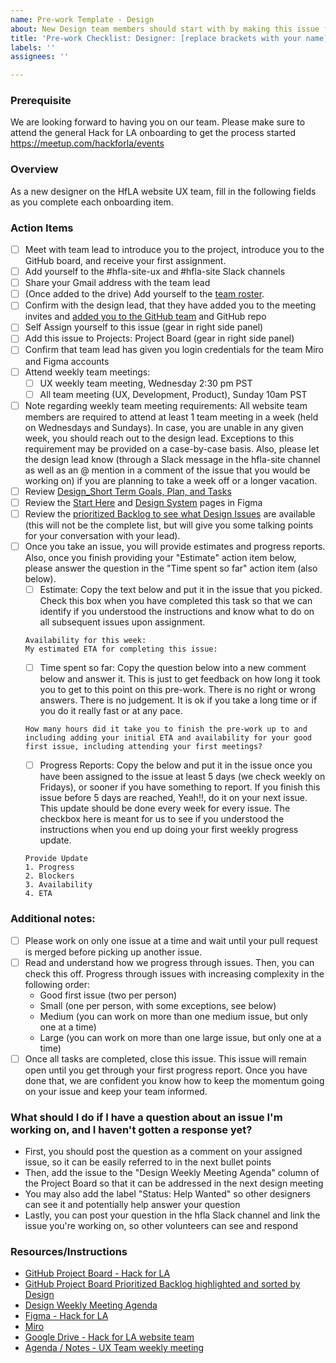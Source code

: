 ```yaml
---
name: Pre-work Template - Design
about: New Design team members should start with by making this issue for themselves.
title: 'Pre-work Checklist: Designer: [replace brackets with your name]'
labels: ''
assignees: ''

---
```


### Prerequisite
We are looking forward to having you on our team.  Please make sure to attend the general Hack for LA onboarding to get the process started https://meetup.com/hackforla/events

### Overview
As a new designer on the HfLA website UX team, fill in the following fields as you complete each onboarding item.

### Action Items
- [ ] Meet with team lead to introduce you to the project, introduce you to the GitHub board, and receive your first assignment.
- [ ] Add yourself to the #hfla-site-ux and #hfla-site Slack channels
- [ ] Share your Gmail address with the team lead
- [ ] (Once added to the drive) Add yourself to the [team roster](https://docs.google.com/spreadsheets/d/11u71eT-rZTKvVP8Yj_1rKxf2V45GCaFz4AXA7tS_asM/edit#gid=0). 
- [ ] Confirm with the design lead, that they have added you to the meeting invites and [added you to the GitHub team](https://github.com/orgs/hackforla/teams/website-write/members) and GitHub repo
- [ ] Self Assign yourself to this issue (gear in right side panel)
- [ ] Add this issue to Projects: Project Board (gear in right side panel)
- [ ] Confirm that team lead has given you login credentials for the team Miro and Figma accounts
- [ ] Attend weekly team meetings: 
   - [ ] UX weekly team meeting, Wednesday 2:30 pm PST
   - [ ] All team meeting (UX, Development, Product), Sunday 10am PST
 - [ ] Note regarding weekly team meeting requirements: All website team members are required to attend at least 1 team meeting in a week (held on Wednesdays and Sundays). In case, you are unable in any given week, you should reach out to the design lead. Exceptions to this requirement may be provided on a case-by-case basis. Also, please let the design lead know (through a Slack message in the hfla-site channel as well as an @ mention in a comment of the issue that you would be working on) if you are planning to take a week off or a longer vacation.
- [ ] Review [Design_Short Term Goals, Plan, and Tasks](https://docs.google.com/document/d/1FxwgdnWBbbQ8Pi3tspnukZTWwXtqnRXfNkNhVMEloY0/edit)
- [ ] Review the [Start Here](https://www.figma.com/file/0RRPy1Ph7HafI3qOITg0Mr/Hack-for-LA-Website?node-id=8561%3A72465) and [Design System](https://www.figma.com/file/0RRPy1Ph7HafI3qOITg0Mr/Hack-for-LA-Website?node-id=3464%3A3) pages in Figma
- [ ] Review the [prioritized Backlog to see what Design Issues](https://github.com/hackforla/website/projects/7?card_filter_query=label%3A%22role%3A+design%22#column-7198257) are available (this will not be the complete list, but will give you some talking points for your conversation with your lead).
- [ ] Once you take an issue, you will provide estimates and progress reports. Also, once you finish providing your "Estimate" action item below, please answer the question in the "Time spent so far" action item (also below).
   - [ ] Estimate: Copy the text below and put it in the issue that you picked.
 Check this box when you have completed this task so that we can identify if you understood the instructions and know what to do on all subsequent issues upon assignment.
    ```
   Availability for this week:
   My estimated ETA for completing this issue:
    ```
   - [ ] Time spent so far: Copy the question below into a new comment below and answer it. This is just to get feedback on how long it took you to get to this point on this pre-work. There is no right or wrong answers. There is no judgement. It is ok if you take a long time or if you do it really fast or at any pace.
    ```
    How many hours did it take you to finish the pre-work up to and including adding your initial ETA and availability for your good first issue, including attending your first meetings?
    ```
   - [ ] Progress Reports: Copy the below and put it in the issue once you have been assigned to the issue at least 5 days (we check weekly on Fridays), or sooner if you have something to report.  If you finish this issue before 5 days are reached, Yeah!!, do it on your next issue.  This update should be done every week for every issue.  The checkbox here is meant for us to see if you understood the instructions when you end up doing your first weekly progress update.
    ```
    Provide Update
    1. Progress
    2. Blockers
    3. Availability
    4. ETA
    ```
### Additional notes:
- [ ] Please work on only one issue at a time and wait until your pull request is merged before picking up another issue.
- [ ] Read and understand how we progress through issues. Then, you can check this off.
Progress through issues with increasing complexity in the following order:
  - Good first issue (two per person)
  - Small (one per person, with some exceptions, see below)
  - Medium (you can work on more than one medium issue, but only one at a time)
  - Large (you can work on more than one large issue, but only one at a time)
- [ ] Once all tasks are completed, close this issue.  This issue will remain open until you get through your first progress report.  Once you have done that, we are confident you know how to keep the momentum going on your issue and keep your team informed.

### What should I do if I have a question about an issue I'm working on, and I haven't gotten a response yet?
- First, you should post the question as a comment on your assigned issue, so it can be easily referred to in the next bullet points
- Then, add the issue to the "Design Weekly Meeting Agenda" column of the Project Board so that it can be addressed in the next design meeting
- You may also add the label "Status: Help Wanted" so other designers can see it and potentially help answer your question
- Lastly, you can post your question in the hfla Slack channel and link the issue you're working on, so other volunteers can see and respond

### Resources/Instructions
- [GitHub Project Board - Hack for LA ](https://github.com/hackforla/website/projects/7)
- [GitHub Project Board Prioritized Backlog highlighted and sorted by Design](https://github.com/hackforla/website/projects/7?card_filter_query=label%3A%22role%3A+design%22#column-7198257)
- [Design Weekly Meeting Agenda](https://github.com/hackforla/website/issues/2106)
- [Figma - Hack for LA](https://www.figma.com/file/0RRPy1Ph7HafI3qOITg0Mr/Hack-for-LA-Website)
- [Miro](https://miro.com/app/board/o9J_l6zD0JA=/)
- [Google Drive - Hack for LA website team](https://drive.google.com/drive/folders/1p76K0FgfiAWeIIEyoyJ_Iik8FVj8cBjT?usp=sharing)
- [Agenda / Notes - UX Team weekly meeting](https://github.com/hackforla/website/issues/2106)
